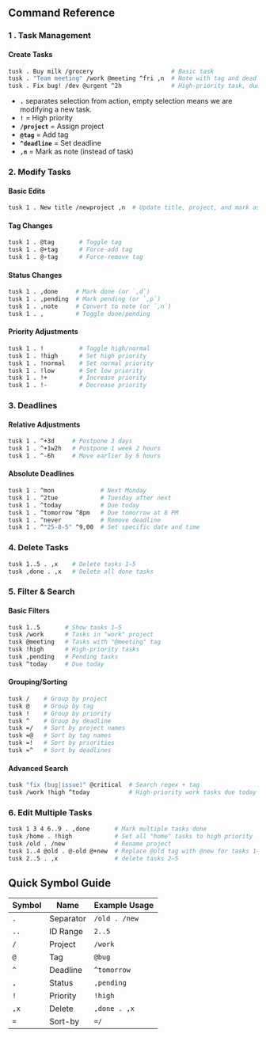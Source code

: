## **Command Reference**

### **1 . Task Management**

#### **Create Tasks**
```bash
tusk . Buy milk /grocery                      # Basic task
tusk . "Team meeting" /work @meeting ^fri ,n  # Note with tag and deadline
tusk . Fix bug! /dev @urgent ^2h              # High-priority task, due 2 hours from now
```
- **`.`** separates selection from action,
  empty selection means we are modifying a new task.
- **`!`** = High priority
- **`/project`** = Assign project
- **`@tag`** = Add tag
- **`^deadline`** = Set deadline
- **`,n`** = Mark as note (instead of task)

### **2. Modify Tasks**
#### **Basic Edits**
```bash
tusk 1 . New title /newproject ,n  # Update title, project, and mark as note for task 1
```
#### Tag Changes
```bash
tusk 1 . @tag       # Toggle tag
tusk 1 . @+tag      # Force-add tag
tusk 1 . @-tag      # Force-remove tag
```
#### **Status Changes**
```bash
tusk 1 . ,done     # Mark done (or `,d`)
tusk 1 . ,pending  # Mark pending (or `,p`)
tusk 1 . ,note     # Convert to note (or `,n`)
tusk 1 . ,         # Toggle done/pending
```
#### **Priority Adjustments**
```bash
tusk 1 . !          # Toggle high/normal
tusk 1 . !high      # Set high priority
tusk 1 . !normal    # Set normal priority
tusk 1 . !low       # Set low priority
tusk 1 . !+         # Increase priority
tusk 1 . !-         # Decrease priority
```

### **3. Deadlines**
#### **Relative Adjustments**
```bash
tusk 1 . ^+3d     # Postpone 3 days
tusk 1 . ^+1w2h   # Postpone 1 week 2 hours
tusk 1 . ^-6h     # Move earlier by 6 hours
```
#### **Absolute Deadlines**
```bash
tusk 1 . ^mon             # Next Monday
tusk 1 . ^2tue            # Tuesday after next
tusk 1 . ^today           # Due today
tusk 1 . ^tomorrow ^8pm   # Due tomorrow at 8 PM
tusk 1 . ^never           # Remove deadline
tusk 1 . ^"25-8-5" ^9,00  # Set specific date and time
```

### **4. Delete Tasks**
```bash
tusk 1..5 . ,x    # Delete tasks 1–5
tusk ,done . ,x   # Delete all done tasks
```

### **5. Filter & Search**
#### **Basic Filters**
```bash
tusk 1..5       # Show tasks 1–5
tusk /work      # Tasks in "work" project
tusk @meeting   # Tasks with "@meeting" tag
tusk !high      # High-priority tasks
tusk ,pending   # Pending tasks
tusk ^today     # Due today
```
#### **Grouping/Sorting**
```bash
tusk /    # Group by project
tusk @    # Group by tag
tusk !    # Group by priority
tusk ^    # Group by deadline
tusk =/   # Sort by project names
tusk =@   # Sort by tag names
tusk =!   # Sort by priorities
tusk =^   # Sort by deadlines
```
#### **Advanced Search**
```bash
tusk "fix (bug|issue)" @critical  # Search regex + tag
tusk /work !high ^today           # High-priority work tasks due today
```

### **6. Edit Multiple Tasks**
```bash
tusk 1 3 4 6..9 . ,done       # Mark multiple tasks done
tusk /home . !high            # Set all "home" tasks to high priority
tusk /old . /new              # Rename project
tusk 1..4 @old . @-old @+new  # Replace @old tag with @new for tasks 1–4 with title starting with "fix" and has tag "@old"
tusk 2..5 . ,x                # delete tasks 2–5
```

## **Quick Symbol Guide**

| Symbol | Name      | Example Usage   |
|--------|-----------|-----------------|
| `.`    | Separator | `/old . /new`   |
| `..`   | ID Range  | `2..5`          |
| `/`    | Project   | `/work`         |
| `@`    | Tag       | `@bug`          |
| `^`    | Deadline  | `^tomorrow`     |
| `,`    | Status    | `,pending`      |
| `!`    | Priority  | `!high`         |
| `,x`   | Delete    | `,done . ,x`    |
| `=`    | Sort-by   | `=/`            |

